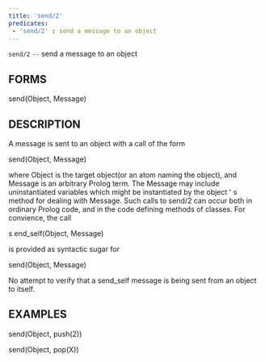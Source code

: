 ```yaml
---
title: 'send/2'
predicates:
 - 'send/2' : send a message to an object
---
```

`send/2` `--` send a message to an object


## FORMS

send(Object, Message)


## DESCRIPTION

A message is sent to an object with a call of the form

send(Object, Message)

where Object is the target object(or an atom naming the object), and Message is an arbitrary Prolog term. The Message may include uninstantiated variables which might be instantiated by the object ' s method for dealing with Message. Such calls to send/2 can occur both in ordinary Prolog code, and in the code defining methods of classes. For convience, the call

s
end_self(Object, Message)

is provided as syntactic sugar for

send(Object, Message)

No attempt to verify that a send_self message is being sent from an object to itself.


## EXAMPLES

send(Object, push(2))

send(Object, pop(X))


